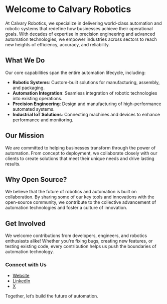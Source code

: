 # Welcome to Calvary Robotics

At Calvary Robotics, we specialize in delivering world-class automation and robotic systems that redefine how businesses achieve their operational goals. With decades of expertise in precision engineering and advanced automation technologies, we empower industries across sectors to reach new heights of efficiency, accuracy, and reliability.

## What We Do

Our core capabilities span the entire automation lifecycle, including:

- **Robotic Systems**: Custom-built solutions for manufacturing, assembly, and packaging.
- **Automation Integration**: Seamless integration of robotic technologies into existing operations.
- **Precision Engineering**: Design and manufacturing of high-performance automated systems.
- **Industrial IoT Solutions**: Connecting machines and devices to enhance performance and monitoring.

## Our Mission

We are committed to helping businesses transform through the power of automation. From concept to deployment, we collaborate closely with our clients to create solutions that meet their unique needs and drive lasting results.

## Why Open Source?

We believe that the future of robotics and automation is built on collaboration. By sharing some of our key tools and innovations with the open-source community, we contribute to the collective advancement of automation technologies and foster a culture of innovation.

## Get Involved

We welcome contributions from developers, engineers, and robotics enthusiasts alike! Whether you're fixing bugs, creating new features, or testing existing code, every contribution helps us push the boundaries of automation technology.

### Connect with Us

- [Website](https://calvaryrobotics.com)
- [LinkedIn](https://www.linkedin.com/company/calvary-automation-systems)
- [X](https://x.com/calvaryrobotics)

Together, let’s build the future of automation.

